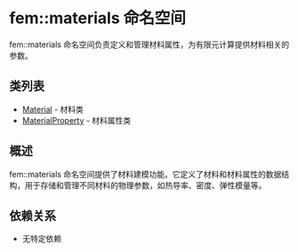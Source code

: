 # fem::materials 命名空间

fem::materials 命名空间负责定义和管理材料属性，为有限元计算提供材料相关的参数。

## 类列表

- [Material](classes/Material.md) - 材料类
- [MaterialProperty](classes/MaterialProperty.md) - 材料属性类

## 概述

fem::materials 命名空间提供了材料建模功能。它定义了材料和材料属性的数据结构，用于存储和管理不同材料的物理参数，如热导率、密度、弹性模量等。

## 依赖关系

- 无特定依赖